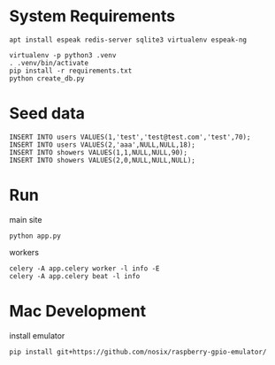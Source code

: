 

# System Requirements

`apt install espeak redis-server sqlite3 virtualenv espeak-ng`

```
virtualenv -p python3 .venv
. .venv/bin/activate
pip install -r requirements.txt
python create_db.py
```

# Seed data

```
INSERT INTO users VALUES(1,'test','test@test.com','test',70);
INSERT INTO users VALUES(2,'aaa',NULL,NULL,18);
INSERT INTO showers VALUES(1,1,NULL,NULL,90);
INSERT INTO showers VALUES(2,0,NULL,NULL,NULL);
```

# Run

main site

`python app.py`

workers

```
celery -A app.celery worker -l info -E
celery -A app.celery beat -l info
```

# Mac Development

install emulator

`pip install git+https://github.com/nosix/raspberry-gpio-emulator/`


